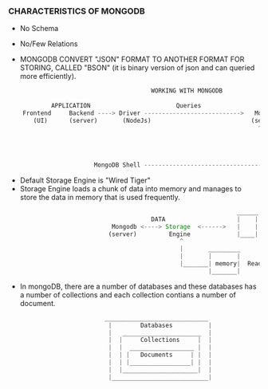 ### CHARACTERISTICS OF MONGODB ###
 - No Schema
 - No/Few Relations
 
 - MONGODB CONVERT "JSON" FORMAT TO ANOTHER FORMAT FOR STORING, CALLED "BSON" (it is binary version of json and 
  can queried more efficiently).

```js
                                        WORKING WITH MONGODB
                                                                                                        ______    
            APPLICATION                        Queries                          DATA                    |    |
    Frontend     Backend ----> Driver --------------------------->   Mongodb <----> Storage  <------>   |    |
       (UI)      (server)       (NodeJs)                            (server)         Engine             |____|
                                                                      ^     Communication     File/Data  
                                                                      |                         Access
                                                                      |
                                                                      |
                                                                      |
                        MongoDB Shell ---------------------------------
```
- Default Storage Engine is "Wired Tiger"
- Storage Engine loads a chunk of data into memory and manages to store the data in memory that is used frequently.



```js
                                                                ______
                                        DATA                    |    |
                             Mongodb <----> Storage  <------>   |    |  Read + Write Data in Files (slow)
                            (server)         Engine             |____|
                                                ^
                                                |       _________
                                                |       |       |
                                                |_______| memory|  Read + Write Data in Memory(fast)
                                                        |_______|
```
- In mongoDB, there are a number of databases and these databases has a number of collections and each collection contians a number of document.

```js
                           _____________________________
                            |        Databases          |
                            |   ______________________  |
                            |  |     Collections     |  |
                            |  |  __________________ |  |
                            |  | |   Documents     | |  |
                            |  | |_________________| |  |
                            |  |_____________________|  |
                            |___________________________|
```
